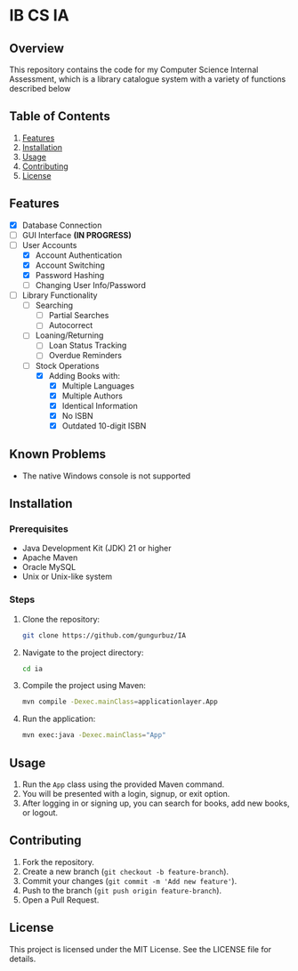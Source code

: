# IB CS IA


## Overview

This repository contains the code for my Computer Science Internal Assessment, which is a library catalogue system with a variety of functions described below
## Table of Contents

1. [Features](#features)
2. [Installation](#installation)
3. [Usage](#usage)
4. [Contributing](#contributing)
5. [License](#license)

## Features

- [x] Database Connection
- [ ] GUI Interface **(IN PROGRESS)**
- [ ] User Accounts
   - [x] Account Authentication
   - [x] Account Switching
   - [x] Password Hashing
   - [ ] Changing User Info/Password
- [ ] Library Functionality
   - [ ] Searching
      - [ ] Partial Searches
      - [ ] Autocorrect
   - [ ] Loaning/Returning
      - [ ] Loan Status Tracking
      - [ ] Overdue Reminders
   - [ ] Stock Operations
     - [x] Adding Books with:
       - [x] Multiple Languages
       - [x] Multiple Authors
       - [x] Identical Information
       - [x] No ISBN
       - [x] Outdated 10-digit ISBN

## Known Problems

- The native Windows console is not supported

## Installation

### Prerequisites

- Java Development Kit (JDK) 21 or higher
- Apache Maven
- Oracle MySQL
- Unix or Unix-like system

### Steps

1. Clone the repository:

    ```sh
    git clone https://github.com/gungurbuz/IA
    ```

2. Navigate to the project directory:

    ```sh
    cd ia
    ```

3. Compile the project using Maven:

    ```sh
    mvn compile -Dexec.mainClass=applicationlayer.App
    ```

4. Run the application:

    ```sh
    mvn exec:java -Dexec.mainClass="App"
    ```

## Usage

1. Run the `App` class using the provided Maven command.
2. You will be presented with a login, signup, or exit option.
3. After logging in or signing up, you can search for books, add new books, or logout.


## Contributing

1. Fork the repository.
2. Create a new branch (`git checkout -b feature-branch`).
3. Commit your changes (`git commit -m 'Add new feature'`).
4. Push to the branch (`git push origin feature-branch`).
5. Open a Pull Request.

## License

This project is licensed under the MIT License. See the LICENSE file for details.

